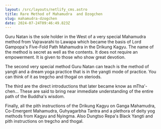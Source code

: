 ```yaml
---
layout: /src/layouts/netlify_cms.astro
title: Rare Method of Mahamudra  and Dzogchen
slug: mahamudra-dzogchen
date: 2024-07-24T09:46:49.823Z
---
```

Guru Natan is the sole holder in the West of a very special Mahamudra method from Vajravarahi to Lawapa which became the basis of Lord Gampopa's Five-Fold Path Mahamudra in the Drikung Kagyu. The name of the method is secret as well as the contents. It does not require an empowerment. It is given to those who show great devotion.

The second very special method Guru Natan can teach is the method of yangti and a dream yoga practice that is in the yangti mode of practice. You can think of it as tregcho and thogal on steriods.

The third are the direct introductions that later became know as mTha'-chen... These are said to bring near immediate understanding of the entire path of the Buddha's wisdom.

Finally, all the pith instructions of the Drikung Kagyu on Ganga Mahamudra, Co-Emergent Mahamudra, Guhyagarbha Tantra and a plethora of deity yog methods from Kagyu and Nyingma. Also  Dungtso Repa's Black Yangti and pith instructions on tregcho and thogal.